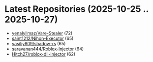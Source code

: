 # Latest Repositories (2025-10-25 .. 2025-10-27)

- [yenalyilmaz/Vare-Stealer](https://github.com/yenalyilmaz/Vare-Stealer) (72)
- [saint1212/Nihon-Executor](https://github.com/saint1212/Nihon-Executor) (65)
- [vasiliy809/shadow-rs](https://github.com/vasiliy809/shadow-rs) (65)
- [saravanan444/Roblox-Injector](https://github.com/saravanan444/Roblox-Injector) (64)
- [Hitch27/roblox-dll-injector](https://github.com/Hitch27/roblox-dll-injector) (62)
